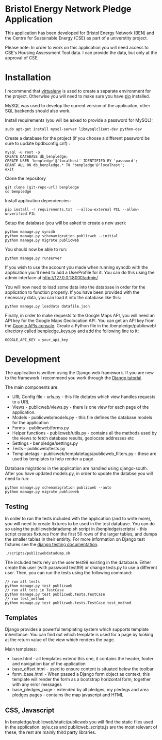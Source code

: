 Bristol Energy Network Pledge Application
=========

This application has been developed for Bristol Energy Network (BEN) and the Centre for Sustainable Energy (CSE) as part of a universtity project.

Please note: In order to work on this application you will need access to CSE's Housing Assessment Tool data. I can provide the data, but only at the approval of CSE. 

Installation
===========

I recommend that [virtualenv] is used to create a separate environment for the project. Otherwise you will need to make sure you have [pip] installed.

MySQL was used to develop the current version of the applicaiton, other SQL backends should also work.

Install requirements (you will be asked to provide a password for MySQL):

    sudo apt-get install mysql-server libmysqlclient-dev python-dev



Create a database for the project (if you choose a different password be sure to update bpdbconfig.cnf) :

    mysql -u root -p
    CREATE DATABASE db_benpledge;
    CREATE USER 'benpledge'@'localhost' IDENTIFIED BY 'password';
    GRANT ALL ON db_benpledge.* TO 'benpledge'@'localhost';
    exit


Clone the repository
    
    git clone [git-repo-url] benpledge
    cd benpledge
    
Install application dependencies:

    pip install -r requirements.txt  --allow-external PIL --allow-unverified PIL

Setup the database (you will be asked to create a new user):

    python manage.py syncdb
    python manage.py schemamigration publicweb --initial
    python manage.py migrate publicweb
    
You should now be able to run:

    python manage.py runserver

If you wish to use the account you made when running syncdb with the application you'll need to add a UserProfile for it. You can do this using the admin interface at  http://127.0.0.1:8000/admin/ 

You will now need to load some data into the database in order for the application to function properly. If you have been provided with the necessary data, you can load it into the database like this:

    python manage.py loaddata datafile.json
    
Finally, in order to make requests to the Google Maps API, you will need an API key for the Google Maps Geolocation API. You can get an API key from the [Google APIs console]. Create a Python file in the /benpledge/publicweb/ directory called benpledge_keys.py and add the following line to it:

    GOOGLE_API_KEY = your_api_key
    
Development
==========
The application is written using the Django web framework. If you are new to the framework I recommend you work through the [Django tutorial].

The main components are:


 * URL Config file - urls.py - this file dictates which view handles requests to a URL
 * Views - publicweb/views.py - there is one view for each page of the application.
 * Models - publicweb/models.py - this file defines the database models for the application
 * Forms - publicweb/forms.py
 * Helper functions - publicweb/utils.py - contains all the methods used by the views to fetch database results, geolocate addresses etc
 * Settings - benpledge/settings.py
 * Tests - publicweb/tests.py
 * Templatetags - publicweb/templatetags/publicweb_filters.py - these are used by templates to help render a page

Database migrations in the application are handled using django-south. After you have updated models.py, in order to update the databse you will need to run:

    python manage.py schemamigration publicweb --auto
    python manage.py migrate publicweb
    
Testing 
--------
In order to run the tests included with the application (and to write more), you will need to create fixtures to be used in the test database. You can do so using the publicwebdatadump.sh script in /benpledge/scripts/ - this script creates fixtures from the first 50 rows of the larger tables, and dumps the smaller tables in their entirity. For more information on Django test fixtures see the [django testing documentation].

    ./scripts/publicwebdatadump.sh
    
The included tests rely on the user test99 existing in the database. Either create this user (with password test99) or change tests.py to use a different user. Then, you can run the tests using the following command:

    // run all tests
    python manage.py test publicweb
    // run all tets in TestCase
    python manage.py test publicweb.tests.TestCase
    // run test_method
    python manage.py test publicweb.tests.TestCase.test_method

    
Templates
---------
Django provides a powerful templating system which supports template inheritance. You can find out which template is used for a page by looking at the return value of the view which renders the page.

Main templates:

 * base.html - all templates extend this one, it contains the header, footer and navigation bar of the application
 * base_offset.html - used to ensure content is situated below the toolbar
 * form_base.html - When passed a Django form object as context, this template will render the form as a bootstrap horizontal form, together with any error messages
 * base_pledges_page - extended by all pledges, my pledegs and area pledges pages - contains the map javascript and HTML

CSS, Javascript
------------
In benpledge/publicweb/static/publicweb you will find the static files used in the application. syle.css and publicweb_scripts.js are the most relevant of these, the rest are mainly third party libraries.

[virtualenv]:https://virtualenv.pypa.io/en/latest/
[pip]:https://pypi.python.org/pypi/pip
[Google APIs console]: https://code.google.com/apis/console/
[Django tutorial]:https://docs.djangoproject.com/en/dev/intro/tutorial01/
[django testing documentation]: https://docs.djangoproject.com/en/1.6/topics/testing/